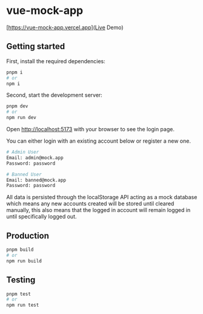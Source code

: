 # vue-mock-app

[https://vue-mock-app.vercel.app](Live Demo)

## Getting started

First, install the required dependencies:

```bash
pnpm i
# or
npm i
```

Second, start the development server:

```bash
pnpm dev
# or
npm run dev
```

Open [http://localhost:5173](http://localhost:5173) with your browser to see the login page.

You can either login with an existing account below or register a new one.

```bash
# Admin User
Email: admin@mock.app
Password: password

# Banned User
Email: banned@mock.app
Password: password
```

All data is persisted through the localStorage API acting as a mock database which means any new accounts created will be stored until cleared manually, this also means that the logged in account will remain logged in until specifically logged out.

## Production

```bash
pnpm build
# or
npm run build
```

## Testing

```bash
pnpm test
# or
npm run test
```
